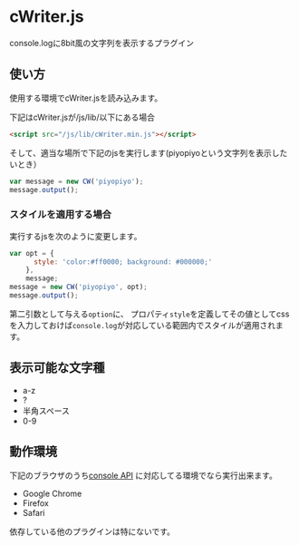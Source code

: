 # cWriter.js
console.logに8bit風の文字列を表示するプラグイン

## 使い方
使用する環境でcWriter.jsを読み込みます。

下記はcWriter.jsが/js/lib/以下にある場合

```html
<script src="/js/lib/cWriter.min.js"></script>
```

そして、適当な場所で下記のjsを実行します(piyopiyoという文字列を表示したいとき）
```js
var message = new CW('piyopiyo');
message.output();
```

### スタイルを適用する場合
実行するjsを次のように変更します。

```js
var opt = {
      style: 'color:#ff0000; background: #000000;'
    },
    message;
message = new CW('piyopiyo', opt);
message.output();
```

第二引数として与える`option`に、
プロパティ`style`を定義してその値としてcssを入力しておけば`console.log`が対応している範囲内でスタイルが適用されます。

## 表示可能な文字種
- a-z
- ?
- 半角スペース
- 0-9

## 動作環境
下記のブラウザのうち[console API](http://getfirebug.com/wiki/index.php/Console_API) に対応してる環境でなら実行出来ます。
- Google Chrome
- Firefox
- Safari

依存している他のプラグインは特にないです。
